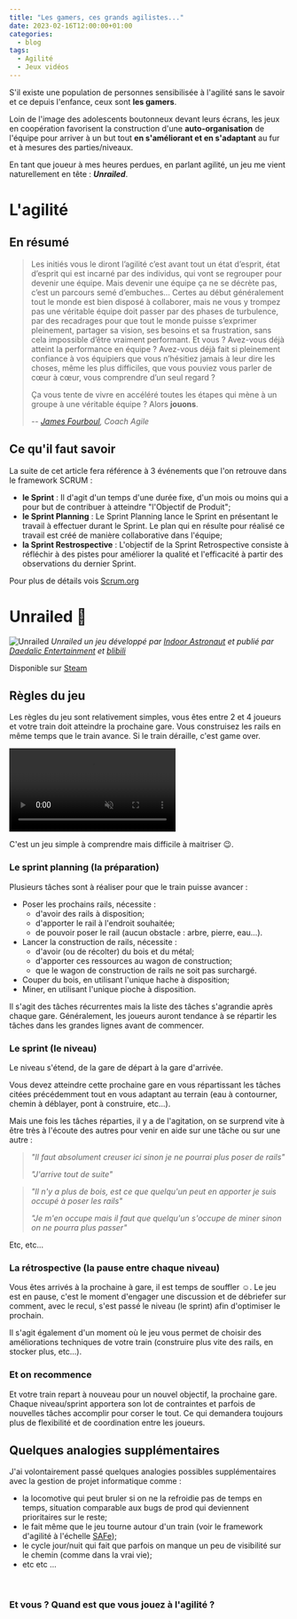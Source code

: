 ```yaml
---
title: "Les gamers, ces grands agilistes..."
date: 2023-02-16T12:00:00+01:00
categories:
  - blog
tags:
  - Agilité
  - Jeux vidéos
---
```



S'il existe une population de personnes sensibilisée à l'agilité sans le savoir et ce depuis l'enfance, ceux sont **les gamers**. 

Loin de l'image des adolescents boutonneux devant leurs écrans, les jeux en coopération favorisent la construction d'une **auto-organisation** de l'équipe pour arriver à un but tout **en s'améliorant et en s'adaptant** au fur et à mesures des parties/niveaux. 

En tant que joueur à mes heures perdues, en parlant agilité, un jeu me vient naturellement en tête : _**Unrailed**_.
# L'agilité
## En résumé

> Les initiés vous le diront l’agilité c’est avant tout un état d’esprit, état d’esprit qui est incarné par des individus, qui vont se regrouper pour devenir une équipe. Mais devenir une équipe ça ne se décrète pas, c’est un parcours semé d’embuches… Certes au début généralement tout le monde est bien disposé à collaborer, mais ne vous y trompez pas une véritable équipe doit passer par des phases de turbulence, par des recadrages pour que tout le monde puisse s’exprimer pleinement, partager sa vision, ses besoins et sa frustration, sans cela impossible d’être vraiment performant. Et vous ? Avez-vous déjà atteint la performance en équipe ? Avez-vous déjà fait si pleinement confiance à vos équipiers que vous n’hésitiez jamais à leur dire les choses, même les plus difficiles, que vous pouviez vous parler de cœur à cœur, vous comprendre d’un seul regard ? 
> 
>Ça vous tente de vivre en accéléré toutes les étapes qui mène à un groupe à une véritable équipe ? Alors **jouons**.
>
> -- <cite>[James Fourboul](https://www.linkedin.com/in/jamesfourboul/), Coach Agile</cite>

## Ce qu'il faut savoir
La suite de cet article fera référence à 3 événements que l'on retrouve dans le framework SCRUM : 
- **le Sprint** : Il d'agit d'un temps d'une durée fixe, d'un mois ou moins qui a pour but de contribuer à atteindre "l'Objectif de Produit";
- **le Sprint Planning** : Le Sprint Planning lance le Sprint en présentant le  travail à effectuer durant le Sprint. Le plan qui en résulte pour réalisé ce travail est créé de manière collaborative dans l'équipe;
- **la Sprint Restrospective** : L'objectif de la Sprint Retrospective consiste à réfléchir à des pistes pour améliorer la qualité et l'efficacité à partir des observations du dernier Sprint.

Pour plus de détails vois [Scrum.org](https://www.scrum.org)

# Unrailed :train2:
![Unrailed](https://fabienfauvelet.github.io/blog/assets/images/unrailed.jpg)
*Unrailed un jeu développé par [Indoor Astronaut](https://indoorastronaut.ch/) et publié par [Daedalic Entertainment](https://www.daedalic.com/) et [blibili](http://game.bilibili.com/unrailed/)*

Disponible sur [Steam](https://store.steampowered.com/app/1016920/Unrailed/)
## Règles du jeu
Les règles du jeu sont relativement simples, vous êtes entre 2 et 4 joueurs et votre train doit atteindre la prochaine gare. Vous construisez les rails en même temps que le train avance. Si le train déraille, c'est game over. 

<video src="https://unrailed-game.com/Gameplay_cmp.mp4" alt="Unrailed video" style="max-width: 636px;" loop="true" autoplay="true" muted="true"></video>

C'est un jeu simple à comprendre mais difficile à maitriser :wink:. 
### Le sprint planning (la préparation)
Plusieurs tâches sont à réaliser pour que le train puisse avancer :
 - Poser les prochains rails, nécessite : 
   - d'avoir des rails à disposition;
   - d'apporter le rail à l'endroit souhaitée;
   - de pouvoir poser le rail (aucun obstacle : arbre, pierre, eau...).
 - Lancer la construction de rails, nécessite :
   - d'avoir (ou de récolter) du bois et du métal;
   - d'apporter ces ressources au wagon de construction;
   - que le wagon de construction de rails ne soit pas surchargé.
 - Couper du bois, en utilisant l'unique hache à disposition;
 - Miner, en utilisant l'unique pioche à disposition.

Il s'agit des tâches récurrentes mais la liste des tâches s'agrandie après chaque gare. Généralement, les joueurs auront tendance à se répartir les tâches dans les grandes lignes avant de commencer.

### Le sprint (le niveau)
Le niveau s'étend, de la gare de départ à la gare d'arrivée.

Vous devez atteindre cette prochaine gare en vous répartissant les tâches citées précédemment tout en vous adaptant au terrain (eau à contourner, chemin à déblayer, pont à construire, etc...).

Mais une fois les tâches réparties, il y a de l'agitation, on se surprend vite à être très à l'écoute des autres pour venir en aide sur une tâche ou sur une autre :
>_"Il faut absolument creuser ici sinon je ne pourrai plus poser de rails"_
>
>_"J'arrive tout de suite"_

>_"Il n'y a plus de bois, est ce que quelqu'un peut en apporter je suis occupé à poser les rails"_
>
>_"Je m'en occupe mais il faut que quelqu'un s'occupe de miner sinon on ne pourra plus passer"_

Etc, etc...
### La rétrospective (la pause entre chaque niveau)
Vous êtes arrivés à la prochaine à gare, il est temps de souffler :relaxed:. Le jeu est en pause, c'est le moment d'engager une discussion et de débriefer sur comment, avec le recul, s'est passé le niveau (le sprint) afin d'optimiser le prochain.

Il s'agit également d'un moment où le jeu vous permet de choisir des améliorations techniques de votre train (construire plus vite des rails, en stocker plus, etc...).

### Et on recommence
Et votre train repart à nouveau pour un nouvel objectif, la prochaine gare. Chaque niveau/sprint apportera son lot de contraintes et parfois de nouvelles tâches accomplir pour corser le tout. Ce qui demandera toujours plus de flexibilité et de coordination entre les joueurs.

## Quelques analogies supplémentaires
J'ai volontairement passé quelques analogies possibles supplémentaires avec la gestion de projet informatique comme :
- la locomotive qui peut bruler si on ne la refroidie pas de temps en temps, situation comparable aux bugs de prod qui deviennent prioritaires sur le reste;
- le fait même que le jeu tourne autour d'un train (voir le framework d'agilité à l'échelle [SAFe](https://www.scaledagileframework.com));
- le cycle jour/nuit qui fait que parfois on manque un peu de visibilité sur le chemin (comme dans la vrai vie);
- etc etc ...

<br>

### Et vous ? Quand est que vous jouez à l'agilité ?
